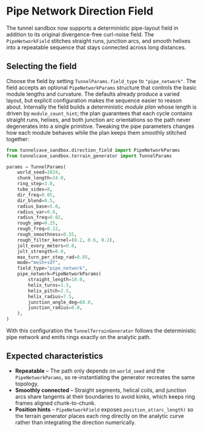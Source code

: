 # Pipe Network Direction Field

The tunnel sandbox now supports a deterministic pipe-layout field in addition to
its original divergence-free curl-noise field. The `PipeNetworkField` stitches
straight runs, junction arcs, and smooth helixes into a repeatable sequence that
stays connected across long distances.

## Selecting the field

Choose the field by setting `TunnelParams.field_type` to `"pipe_network"`. The
field accepts an optional `PipeNetworkParams` structure that controls the basic
module lengths and curvature. The defaults already produce a varied layout, but
explicit configuration makes the sequence easier to reason about. Internally the
field builds a deterministic *module plan* whose length is driven by
`module_count_hint`; the plan guarantees that each cycle contains straight runs,
helixes, and both junction arc orientations so the path never degenerates into a
single primitive. Tweaking the pipe parameters changes how each module behaves
while the plan keeps them smoothly stitched together:

```python
from tunnelcave_sandbox.direction_field import PipeNetworkParams
from tunnelcave_sandbox.terrain_generator import TunnelParams

params = TunnelParams(
    world_seed=2024,
    chunk_length=24.0,
    ring_step=3.0,
    tube_sides=8,
    dir_freq=0.05,
    dir_blend=0.5,
    radius_base=5.0,
    radius_var=0.6,
    radius_freq=0.02,
    rough_amp=0.25,
    rough_freq=0.12,
    rough_smoothness=0.55,
    rough_filter_kernel=(0.2, 0.6, 0.2),
    jolt_every_meters=0.0,
    jolt_strength=0.0,
    max_turn_per_step_rad=0.85,
    mode="mesh+sdf",
    field_type="pipe_network",
    pipe_network=PipeNetworkParams(
        straight_length=10.0,
        helix_turns=1.5,
        helix_pitch=2.5,
        helix_radius=7.5,
        junction_angle_deg=60.0,
        junction_radius=8.0,
    ),
)
```

With this configuration the `TunnelTerrainGenerator` follows the deterministic
pipe network and emits rings exactly on the analytic path.

## Expected characteristics

* **Repeatable** – The path only depends on `world_seed` and the
  `PipeNetworkParams`, so re-instantiating the generator recreates the same
  topology.
* **Smoothly connected** – Straight segments, helical coils, and junction arcs
  share tangents at their boundaries to avoid kinks, which keeps ring frames
  aligned chunk-to-chunk.
* **Position hints** – `PipeNetworkField` exposes `position_at(arc_length)` so
  the terrain generator places each ring directly on the analytic curve rather
  than integrating the direction numerically.
